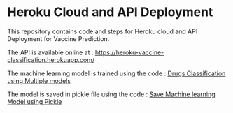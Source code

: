 # Heroku Cloud and API Deployment
This repository contains code and steps for Heroku cloud and API Deployment for Vaccine Prediction.

The API is available online at : https://heroku-vaccine-classification.herokuapp.com/

The machine learning model is trained using the code : [Drugs Classification using Multiple models](https://github.com/saadbinmunir/Drugs-Classification-using-Multiple-models)

The model is saved in pickle file using the code : [Save Machine learning Model using Pickle](https://github.com/saadbinmunir/Save-Machine-learning-Model-using-Pickle)

